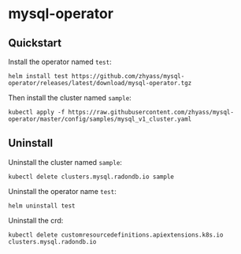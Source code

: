 # mysql-operator

## Quickstart

Install the operator named `test`:

```shell
helm install test https://github.com/zhyass/mysql-operator/releases/latest/download/mysql-operator.tgz
```

Then install the cluster named `sample`:

```shell
kubectl apply -f https://raw.githubusercontent.com/zhyass/mysql-operator/master/config/samples/mysql_v1_cluster.yaml
```

## Uninstall

Uninstall the cluster named `sample`:

```shell
kubectl delete clusters.mysql.radondb.io sample
```

Uninstall the operator name `test`:

```shell
helm uninstall test
```

Uninstall the crd:

```shell
kubectl delete customresourcedefinitions.apiextensions.k8s.io clusters.mysql.radondb.io
```
